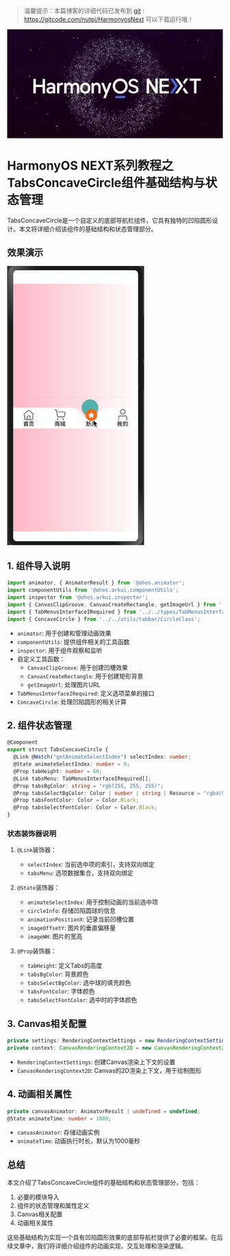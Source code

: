 > 温馨提示：本篇博客的详细代码已发布到 [git](https://gitcode.com/nutpi/HarmonyosNext) : https://gitcode.com/nutpi/HarmonyosNext 可以下载运行哦！

![](../images/img_ebd152fa.png)

# HarmonyOS NEXT系列教程之 TabsConcaveCircle组件基础结构与状态管理

TabsConcaveCircle是一个自定义的底部导航栏组件，它具有独特的凹陷圆形设计。本文将详细介绍该组件的基础结构和状态管理部分。
## 效果演示

![](../images/img_e3a9fa89.png)
## 1. 组件导入说明

```typescript
import animator, { AnimatorResult } from '@ohos.animator';
import componentUtils from '@ohos.arkui.componentUtils';
import inspector from '@ohos.arkui.inspector';
import { CanvasClipGroove, CanvasCreateRectangle, getImageUrl } from '../../utils/tabbar/Functions';
import { TabMenusInterfaceIRequired } from '../../types/TabMenusInterface';
import { ConcaveCircle } from '../../utils/tabbar/CircleClass';
```

- `animator`: 用于创建和管理动画效果
- `componentUtils`: 提供组件相关的工具函数
- `inspector`: 用于组件观察和监听
- 自定义工具函数：
  - `CanvasClipGroove`: 用于创建凹槽效果
  - `CanvasCreateRectangle`: 用于创建矩形背景
  - `getImageUrl`: 处理图片URL
- `TabMenusInterfaceIRequired`: 定义选项菜单的接口
- `ConcaveCircle`: 处理凹陷圆形的相关计算

## 2. 组件状态管理

```typescript
@Component
export struct TabsConcaveCircle {
  @Link @Watch("getAnimateSelectIndex") selectIndex: number;
  @State animateSelectIndex: number = 0;
  @Prop tabHeight: number = 60;
  @Link tabsMenu: TabMenusInterfaceIRequired[];
  @Prop tabsBgColor: string = "rgb(255, 255, 255)";
  @Prop tabsSelectBgColor: Color | number | string | Resource = "rgba(92, 187, 183,1)";
  @Prop tabsFontColor: Color = Color.Black;
  @Prop tabsSelectFontColor: Color = Color.Black;
}
```

### 状态装饰器说明

1. `@Link`装饰器：
   - `selectIndex`: 当前选中项的索引，支持双向绑定
   - `tabsMenu`: 选项数据集合，支持双向绑定

2. `@State`装饰器：
   - `animateSelectIndex`: 用于控制动画的当前选中项
   - `circleInfo`: 存储凹陷圆球的信息
   - `animationPositionX`: 记录当前凹槽位置
   - `imageOffsetY`: 图片的垂直偏移量
   - `imageWH`: 图片的宽高

3. `@Prop`装饰器：
   - `tabHeight`: 定义Tabs的高度
   - `tabsBgColor`: 背景颜色
   - `tabsSelectBgColor`: 选中球的填充颜色
   - `tabsFontColor`: 字体颜色
   - `tabsSelectFontColor`: 选中时的字体颜色

## 3. Canvas相关配置

```typescript
private settings: RenderingContextSettings = new RenderingContextSettings(true);
private context: CanvasRenderingContext2D = new CanvasRenderingContext2D(this.settings);
```

- `RenderingContextSettings`: 创建Canvas渲染上下文的设置
- `CanvasRenderingContext2D`: Canvas的2D渲染上下文，用于绘制图形

## 4. 动画相关属性

```typescript
private canvasAnimator: AnimatorResult | undefined = undefined;
@State animateTime: number = 1000;
```

- `canvasAnimator`: 存储动画实例
- `animateTime`: 动画执行时长，默认为1000毫秒

## 总结

本文介绍了TabsConcaveCircle组件的基础结构和状态管理部分，包括：
1. 必要的模块导入
2. 组件的状态管理和属性定义
3. Canvas相关配置
4. 动画相关属性

这些基础结构为实现一个具有凹陷圆形效果的底部导航栏提供了必要的框架。在后续文章中，我们将详细介绍组件的动画实现、交互处理和渲染逻辑。
